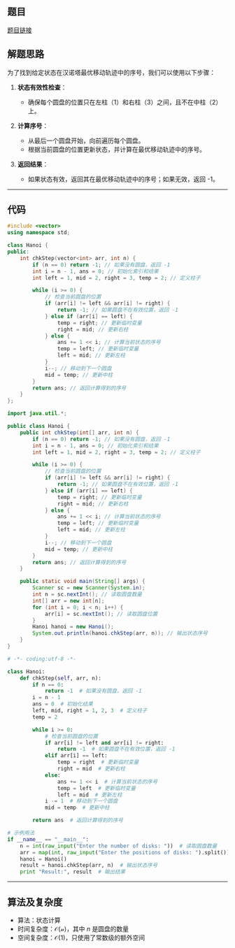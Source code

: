 ## 题目
[题目链接](https://www.nowcoder.com/practice/b2d552cd60b7415fad2612a32e799812?tpId=182&tqId=24977&sourceUrl=/exam/oj&channenl=wgithub&fromPut=wgithub)

## 解题思路

为了找到给定状态在汉诺塔最优移动轨迹中的序号，我们可以使用以下步骤：

1. **状态有效性检查**：
   - 确保每个圆盘的位置只在左柱（1）和右柱（3）之间，且不在中柱（2）上。

2. **计算序号**：
   - 从最后一个圆盘开始，向前遍历每个圆盘。
   - 根据当前圆盘的位置更新状态，并计算在最优移动轨迹中的序号。

3. **返回结果**：
   - 如果状态有效，返回其在最优移动轨迹中的序号；如果无效，返回 -1。

---

## 代码

```cpp []
#include <vector>
using namespace std;

class Hanoi {
public:
    int chkStep(vector<int> arr, int n) {
        if (n == 0) return -1; // 如果没有圆盘，返回 -1
        int i = n - 1, ans = 0; // 初始化索引和结果
        int left = 1, mid = 2, right = 3, temp = 2; // 定义柱子

        while (i >= 0) {
            // 检查当前圆盘的位置
            if (arr[i] != left && arr[i] != right) {
                return -1; // 如果圆盘不在有效位置，返回 -1
            } else if (arr[i] == left) {
                temp = right; // 更新临时变量
                right = mid; // 更新右柱
            } else {
                ans += 1 << i; // 计算当前状态的序号
                temp = left; // 更新临时变量
                left = mid; // 更新左柱
            }
            i--; // 移动到下一个圆盘
            mid = temp; // 更新中柱
        }
        return ans; // 返回计算得到的序号
    }
};
```

```java []
import java.util.*;

public class Hanoi {
    public int chkStep(int[] arr, int n) {
        if (n == 0) return -1; // 如果没有圆盘，返回 -1
        int i = n - 1, ans = 0; // 初始化索引和结果
        int left = 1, mid = 2, right = 3, temp = 2; // 定义柱子

        while (i >= 0) {
            // 检查当前圆盘的位置
            if (arr[i] != left && arr[i] != right) {
                return -1; // 如果圆盘不在有效位置，返回 -1
            } else if (arr[i] == left) {
                temp = right; // 更新临时变量
                right = mid; // 更新右柱
            } else {
                ans += 1 << i; // 计算当前状态的序号
                temp = left; // 更新临时变量
                left = mid; // 更新左柱
            }
            i--; // 移动到下一个圆盘
            mid = temp; // 更新中柱
        }
        return ans; // 返回计算得到的序号
    }

    public static void main(String[] args) {
        Scanner sc = new Scanner(System.in);
        int n = sc.nextInt(); // 读取圆盘数量
        int[] arr = new int[n];
        for (int i = 0; i < n; i++) {
            arr[i] = sc.nextInt(); // 读取圆盘位置
        }
        Hanoi hanoi = new Hanoi();
        System.out.println(hanoi.chkStep(arr, n)); // 输出状态序号
    }
}
```

```python []
# -*- coding:utf-8 -*-

class Hanoi:
    def chkStep(self, arr, n):
        if n == 0:
            return -1  # 如果没有圆盘，返回 -1
        i = n - 1
        ans = 0  # 初始化结果
        left, mid, right = 1, 2, 3  # 定义柱子
        temp = 2

        while i >= 0:
            # 检查当前圆盘的位置
            if arr[i] != left and arr[i] != right:
                return -1  # 如果圆盘不在有效位置，返回 -1
            elif arr[i] == left:
                temp = right  # 更新临时变量
                right = mid  # 更新右柱
            else:
                ans += 1 << i  # 计算当前状态的序号
                temp = left  # 更新临时变量
                left = mid  # 更新左柱
            i -= 1  # 移动到下一个圆盘
            mid = temp  # 更新中柱

        return ans  # 返回计算得到的序号

# 示例用法
if __name__ == "__main__":
    n = int(raw_input("Enter the number of disks: "))  # 读取圆盘数量
    arr = map(int, raw_input("Enter the positions of disks: ").split())  # 读取圆盘位置
    hanoi = Hanoi()
    result = hanoi.chkStep(arr, n)  # 输出状态序号
    print "Result:", result  # 输出结果
```

---

## 算法及复杂度
- 算法：状态计算
- 时间复杂度：$\mathcal{O(n)}$，其中 $n$ 是圆盘的数量
- 空间复杂度：$\mathcal{O(1)}$，只使用了常数级的额外空间